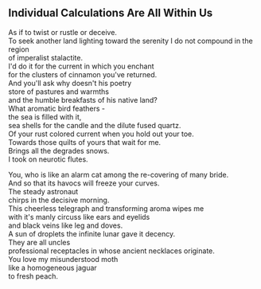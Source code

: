 Individual Calculations Are All Within Us
-----------------------------------------
As if to twist or rustle or deceive.  
To seek another land lighting toward the serenity I do not compound in the region  
of imperalist stalactite.  
I'd do it for the current in which you enchant  
for the clusters of cinnamon you've returned.  
And you'll ask why doesn't his poetry  
store of pastures and warmths  
and the humble breakfasts of his native land?  
What aromatic bird feathers -  
the sea is filled with it,  
sea shells for the candle and the dilute fused quartz.  
Of your rust colored current when you hold out your toe.  
Towards those quilts of yours that wait for me.  
Brings all the degrades snows.  
I took on neurotic flutes.  
  
You, who is like an alarm cat among the re-covering of many bride.  
And so that its havocs will freeze your curves.  
The steady astronaut  
chirps in the decisive morning.  
This cheerless telegraph and transforming aroma wipes me  
with it's manly circuss like ears and eyelids  
and black veins like leg and doves.  
A sun of droplets the infinite lunar gave it decency.  
They are all uncles  
professional receptacles in whose ancient necklaces originate.  
You love my misunderstood moth  
like a homogeneous jaguar  
to fresh peach.  

